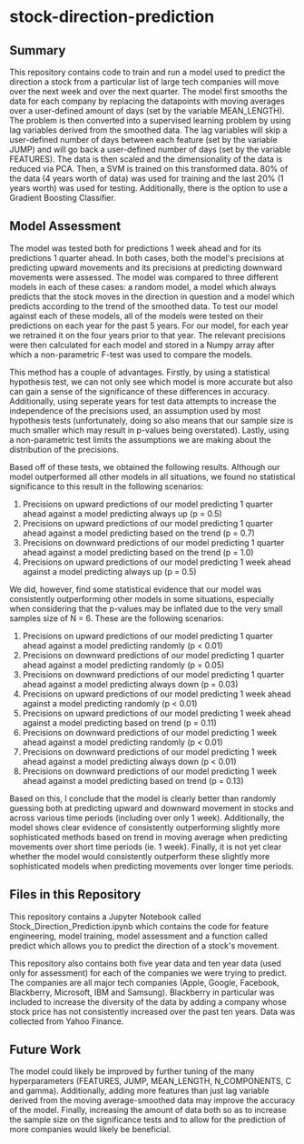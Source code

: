 # stock-direction-prediction

## Summary
This repository contains code to train and run a model used to predict the direction a stock from a particular list of large tech 
companies will move over the next week and over the next quarter. The model first smooths the data for each company by replacing the
datapoints with moving averages over a user-defined amount of days (set by the variable MEAN_LENGTH). The problem is then converted into 
a supervised learning problem by using lag variables derived from the smoothed data. The lag variables will skip a user-defined number of
days between each feature (set by the variable JUMP) and will go back a user-defined number of days (set by the variable FEATURES). The 
data is then scaled and the dimensionality of the data is reduced via PCA. Then, a SVM is trained on this transformed data. 80% of the data
(4 years worth of data) was used for training and the last 20% (1 years worth) was used for testing. Additionally, there is the option to
use a Gradient Boosting Classifier.

## Model Assessment
The model was tested both for predictions 1 week ahead and for its predictions 1 quarter ahead. In both cases, both the model's precisions
at predicting upward movements and its precisions at predicting downward movements were assessed. The model was compared to three different
models in each of these cases: a random model, a model which always predicts that the stock moves in the direction in question and a model
which predicts according to the trend of the smoothed data. To test our model against each of these models, all of the models were tested
on their predictions on each year for the past 5 years. For our model, for each year we retrained it on the four years prior to that
year. The relevant precisions were then calculated for each model and stored in a Numpy array after which a non-parametric F-test was 
used to compare the models.

This method has a couple of advantages. Firstly, by using a statistical hypothesis test, we can not only see which model is more accurate
but also can gain a sense of the significance of these differences in accuracy. Additionally, using seperate years for test data attempts
to increase the independence of the precisions used, an assumption used by most hypothesis tests (unfortunately, doing so also means that
our sample size is much smaller which may result in p-values being overstated). Lastly, using a non-parametric test limits the assumptions
we are making about the distribution of the precisions.

Based off of these tests, we obtained the following results. Although our model outperformed all other models in all situations, we found
no statistical significance to this result in the following scenarios:

1. Precisions on upward predictions of our model predicting 1 quarter ahead against a model predicting always up (p = 0.5)
2. Precisions on upward predictions of our model predicting 1 quarter ahead against a model predicting based on the trend (p = 0.7)
3. Precisions on downward predictions of our model predicting 1 quarter ahead against a model predicting based on the trend (p = 1.0)
4. Precisions on upward predictions of our model predicting 1 week ahead against a model predicting always up (p = 0.5)

We did, however, find some statistical evidence that our model was consistently outperforming other models in some situations, especially
when considering that the p-values may be inflated due to the very small samples size of N = 6. These are the following scenarios:

1. Precisions on upward predictions of our model predicting 1 quarter ahead against a model predicting randomly (p < 0.01)
2. Precisions on downward predictions of our model predicting 1 quarter ahead against a model predicting randomly (p = 0.05)
3. Precisions on downward predictions of our model predicting 1 quarter ahead against a model predicting always down (p = 0.03)
4. Precisions on upward predictions of our model predicting 1 week ahead against a model predicting randomly (p < 0.01)
5. Precisions on upward predictions of our model predicting 1 week ahead against a model predicting based on trend (p = 0.11)
6. Precisions on downward predictions of our model predicting 1 week ahead against a model predicting randomly (p < 0.01)
7. Precisions on downward predictions of our model predicting 1 week ahead against a model predicting always down (p < 0.01)
8. Precisions on downward predictions of our model predicting 1 week ahead against a model predicting based on trend (p = 0.13)

Based on this, I conclude that the model is clearly better than randomly guessing both at predicting upward and downward movement in 
stocks and across various time periods (including over only 1 week). Additionally, the model shows clear evidence of consistently 
outperforming slightly more sophisticated methods based on trend in moving average when predicting movements over short time periods (ie. 
1 week). Finally, it is not yet clear whether the model would consistently outperform these slightly more sophisticated models when 
predicting movements over longer time periods.

## Files in this Repository
This repository contains a Jupyter Notebook called Stock_Direction_Prediction.ipynb which contains the code for feature engineering, model 
training, model assessment and a function called predict which allows you to predict the direction of a stock's movement. 

This repository also contains both five year data and ten year data (used only for assessment) for each of the companies we were trying to
predict. The companies are all major tech companies (Apple, Google, Facebook, Blackberry, Microsoft, IBM and Samsung). Blackberry in 
particular was included to increase the diversity of the data by adding a company whose stock price has not consistently increased over
the past ten years. Data was collected from Yahoo Finance.

## Future Work
The model could likely be improved by further tuning of the many hyperparameters (FEATURES, JUMP, MEAN_LENGTH, N_COMPONENTS, C and gamma).
Additionally, adding more features than just lag variable derived from the moving average-smoothed data may improve the accuracy of the 
model. Finally, increasing the amount of data both so as to increase the sample size on the significance tests and to allow for the
prediction of more companies would likely be beneficial.
